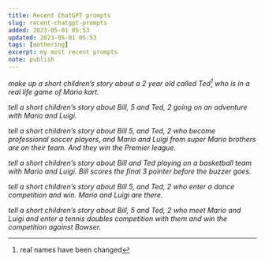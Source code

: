 ```yaml
---
title: Recent ChatGPT prompts
slug: recent-chatgpt-prompts
added: 2023-05-01 05:53
updated: 2023-05-01 05:53
tags: [mothering]
excerpt: my most recent prompts
note: publish
---
```


*make up a short children’s story about a 2 year old called Ted[^1] who is in a real life game of Mario kart.*

*tell a short children’s story about Bill, 5 and Ted, 2 going on an adventure with Mario and Luigi.*

*tell a short children’s story about Bill 5, and Ted, 2 who become professional soccer players, and Mario and Luigi from super Mario brothers are on their team. And they win the Premier league.*

*tell a short children’s story about Bill and Ted playing on a basketball team with Mario and Luigi. Bill scores the final 3 pointer before the buzzer goes.*

*tell a short children’s story about Bill 5, and Ted, 2 who enter a dance competition and win. Mario and Luigi are there.*

*tell a short children’s story about Bill, 5 and Ted, 2 who meet Mario and Luigi and enter a tennis doubles competition with them and win the competition against Bowser.*

[^1]: real names have been changed